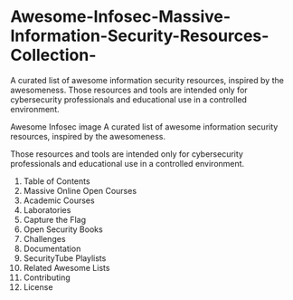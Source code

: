 # Awesome-Infosec-Massive-Information-Security-Resources-Collection-
A curated list of awesome information security resources, inspired by the awesomeness.  Those resources and tools are intended only for cybersecurity professionals and educational use in a controlled environment.

Awesome Infosec image
A curated list of awesome information security resources, inspired by the awesomeness.

Those resources and tools are intended only for cybersecurity professionals and educational use in a controlled environment.

1. Table of Contents
2. Massive Online Open Courses
3. Academic Courses
4. Laboratories
5. Capture the Flag
6. Open Security Books
7. Challenges
8. Documentation
9. SecurityTube Playlists
10. Related Awesome Lists
11. Contributing
12. License
